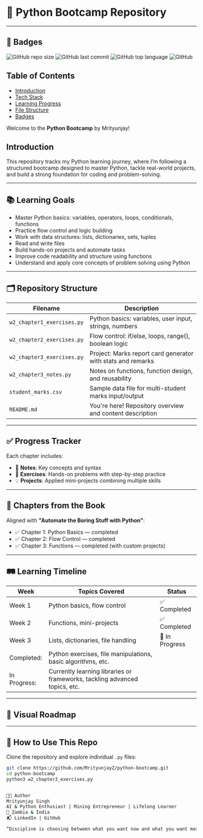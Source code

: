 # 🐍 Python Bootcamp Repository
---

## 📛 Badges

![GitHub repo size](https://img.shields.io/github/repo-size/MrityunjayZ/python-bootcamp)
![GitHub last commit](https://img.shields.io/github/last-commit/MrityunjayZ/python-bootcamp)
![GitHub top language](https://img.shields.io/github/languages/top/MrityunjayZ/python-bootcamp)
![GitHub](https://img.shields.io/github/license/MrityunjayZ/python-bootcamp)

## Table of Contents
- [Introduction](#introduction)
- [Tech Stack](#tech-stack)
- [Learning Progress](#learning-progress)
- [File Structure](#file-structure)
- [Badges](#badges)


Welcome to the **Python Bootcamp** by Mrityunjay!  
## Introduction
This repository tracks my Python learning journey, where I’m following a structured bootcamp designed to master Python, tackle real-world projects, and build a strong foundation for coding and problem-solving.



---

## 📚 Learning Goals

- Master Python basics: variables, operators, loops, conditionals, functions
- Practice flow control and logic building
- Work with data structures: lists, dictionaries, sets, tuples
- Read and write files
- Build hands-on projects and automate tasks
- Improve code readability and structure using functions
- Understand and apply core concepts of problem solving using Python

---

## 🗂️ Repository Structure

| Filename | Description |
|----------|-------------|
| `w2_chapter1_exercises.py` | Python basics: variables, user input, strings, numbers |
| `w2_chapter2_exercises.py` | Flow control: if/else, loops, range(), boolean logic |
| `w2_chapter3_exercises.py` | Project: Marks report card generator with stats and remarks |
| `w2_chapter3_notes.py` | Notes on functions, function design, and reusability |
| `student_marks.csv` | Sample data file for multi-student marks input/output |
| `README.md` | You're here! Repository overview and content description |

---

## ✅ Progress Tracker

Each chapter includes:

- 📘 **Notes**: Key concepts and syntax
- 🧠 **Exercises**: Hands-on problems with step-by-step practice
- 💡 **Projects**: Applied mini-projects combining multiple skills

---

## 📖 Chapters from the Book

Aligned with **"Automate the Boring Stuff with Python"**:

- ✅ Chapter 1: Python Basics — completed
- ✅ Chapter 2: Flow Control — completed
- ✅ Chapter 3: Functions — completed (with custom projects)

---

## 🛤️ Learning Timeline

| Week | Topics Covered | Status |
|-----|----------------|--------|
| Week 1 | Python basics, flow control | ✅ Completed |
| Week 2 | Functions, mini-projects | ✅ Completed |
| Week 3 | Lists, dictionaries, file handling | 🚀 In Progress |
| Completed:| Python exercises, file manipulations, basic algorithms, etc.
| In Progress:| Currently learning libraries or frameworks, tackling advanced topics, etc.
---

## 🌟 Visual Roadmap


---

## 🔧 How to Use This Repo

Clone the repository and explore individual `.py` files:

```bash
git clone https://github.com/MrityunjayZ/python-bootcamp.git
cd python-bootcamp
python3 w2_chapter3_exercises.py


👨‍💻 Author
Mrityunjay Singh
AI & Python Enthusiast | Mining Entrepreneur | Lifelong Learner
📍 Zambia & India
📬 LinkedIn | GitHub

“Discipline is choosing between what you want now and what you want most.” – Abraham Lincoln